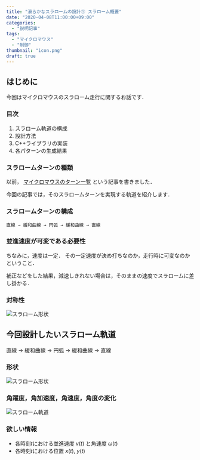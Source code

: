 ```yaml
---
title: "滑らかなスラロームの設計① スラローム概要"
date: "2020-04-08T11:00:00+09:00"
categories:
  - "説明記事"
tags:
  - "マイクロマウス"
  - "制御"
thumbnail: "icon.png"
draft: true
---
```


## はじめに

今回はマイクロマウスのスラローム走行に関するお話です．

<!--more-->

### 目次

1. スラローム軌道の構成
2. 設計方法
3. C++ライブラリの実装
4. 各パターンの生成結果

### スラロームターンの種類

以前，
[マイクロマウスのターン一覧](/posts/2017-09-03-pattern-of-turn/)
という記事を書きました．

今回の記事では，そのスラロームターンを実現する軌道を紹介します．

### スラロームターンの構成

    直線 → 緩和曲線 → 円弧 → 緩和曲線 → 直線

### 並進速度が可変である必要性

ちなみに，速度は一定．
その一定速度が決め打ちなのか，走行時に可変なのかということ．

補正などをした結果，減速しきれない場合は，そのままの速度でスラロームに差し掛かる．

### 対称性

![スラローム形状](shape/shape_1_xy.svg)

## 今回設計したいスラローム軌道

直線 → 緩和曲線 → 円弧 → 緩和曲線 → 直線

### 形状

![スラローム形状](shape/shape_2_xy.svg)

### 角躍度，角加速度，角速度，角度の変化

![スラローム軌道](shape/shape_2_t.svg)

### 欲しい情報

- 各時刻$t$における並進速度 $v(t)$ と角速度 $\omega(t)$
- 各時刻$t$における位置 $x(t)$, $y(t)$

<script type="text/x-mathjax-config">
    MathJax.Hub.Config({tex2jax: {inlineMath: [['$','$'], ['\\(','\\)']]}});
</script>
